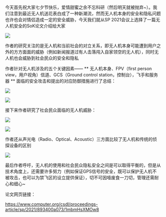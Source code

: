  今天首先祝大家七夕节快乐，爱情甜蜜之余不忘科研（然后明天就被抛弃~）。我们注意到最近无人机送花表白成了一种新潮流，然而无人机本身的安全和隐私问题也许也会对情侣造成一定的安全威胁，今天我们就从SP 2021会议上选择了一篇无人机安全的SoK论文介绍给大家   
 

  ![](https://mmbiz.qpic.cn/sz_mmbiz_png/Ugr3WBm6od8qAoVagP1gqCSHhv5SoCyHiaYPAyFznAxTM9IkxvWgBn5HHqiaUBETmCUlmtvdsibh9shayniaia6gzmA/640?wx_fmt=png) 

  作者的研究关注的是无人机和当前社会的对立关系，即无人机本身可能遭到用户之外的方方面面的威胁（例如新闻报道过有人击落闯入自家领空的无人机），同时无人机也会威胁到社会民众的安全和隐私   
 

    
 

  作者针对无人机涉及的五个关键因素—— ** 无人机本身、FPV（first person view，用户视角）信道、GCS（Ground control station，控制台），飞手和服务器 ** 面临的安全攻击和提出的对应防御措施进行了总结：   
 

    
 

  ![](https://mmbiz.qpic.cn/sz_mmbiz_png/Ugr3WBm6od8qAoVagP1gqCSHhv5SoCyHfmpWSnn6vP5C12FEfRibGGL5ZoK4EsEvIueub820PGLe37JX6RMW9dg/640?wx_fmt=png) 

    
 

  ![](https://mmbiz.qpic.cn/sz_mmbiz_png/Ugr3WBm6od8qAoVagP1gqCSHhv5SoCyHjCT0hU7UsfvGfzicrWvgXMzZOI2ecib4T3HZHFibcXsl5kKLq9KibkJjRw/640?wx_fmt=png) 

    
 

  接下来作者研究了社会民众面临的无人机威胁： 

  ![](https://mmbiz.qpic.cn/sz_mmbiz_png/Ugr3WBm6od8qAoVagP1gqCSHhv5SoCyH9DqoBIbvHTPDnXaiabn9UEs3bF7gVvNgTWYNB0qvITlbSYt3rS9xia8A/640?wx_fmt=png) 

  ![](https://mmbiz.qpic.cn/sz_mmbiz_png/Ugr3WBm6od8qAoVagP1gqCSHhv5SoCyH0FTsK0yJ287oIvN50UQiazvODMQpBwIgf2VYoC496zmsPD8YwmXcnLQ/640?wx_fmt=png) 

    
 

  作者还从声光电（Radio、Optical、Acoustic）三方面比较了无人机和传统的侦探设备的区别   
 

  ![](https://mmbiz.qpic.cn/sz_mmbiz_png/Ugr3WBm6od8qAoVagP1gqCSHhv5SoCyHZSaic3RqBfNVPn1xcicokQuIiazkqfpLBGdQQ3LxqPUZIPzmRJGYkOYqw/640?wx_fmt=png) 

    
 

  最后作者呼吁，无人机的使用和社会民众隐私安全之间是可以取得平衡的，但是从技术角度上，还需要许多努力（例如保证GPS信号的安全，既可以保护无人机不被攻击，也可以为禁飞区的设立提供保证），切不可因噎废食一刀切，管理还需耐心和细心~   
 

    
 

  论文网页链接：   
 

  https://www.computer.org/csdl/proceedings-article/sp/2021/893400a073/1mbmHsXMOw8 

